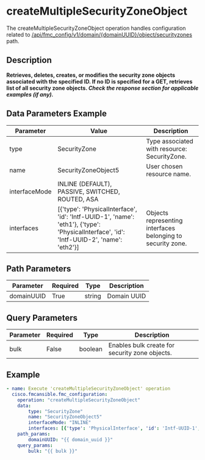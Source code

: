 # createMultipleSecurityZoneObject

The createMultipleSecurityZoneObject operation handles configuration related to [/api/fmc_config/v1/domain/{domainUUID}/object/securityzones](/paths//api/fmc_config/v1/domain/{domain_uuid}/object/securityzones.md) path.&nbsp;
## Description
**Retrieves, deletes, creates, or modifies the security zone objects associated with the specified ID. If no ID is specified for a GET, retrieves list of all security zone objects. _Check the response section for applicable examples (if any)._**

## Data Parameters Example
| Parameter | Value | Description |
| --------- | -------- | -------- |
| type | SecurityZone | Type associated with resource: SecurityZone. |
| name | SecurityZoneObject5 | User chosen resource name. |
| interfaceMode | INLINE (DEFAULT), PASSIVE, SWITCHED, ROUTED, ASA |  |
| interfaces | [{'type': 'PhysicalInterface', 'id': 'Intf-UUID-1', 'name': 'eth1'}, {'type': 'PhysicalInterface', 'id': 'Intf-UUID-2', 'name': 'eth2'}] | Objects representing interfaces belonging to security zone. |

## Path Parameters
| Parameter | Required | Type | Description |
| --------- | -------- | ---- | ----------- |
| domainUUID | True | string | Domain UUID |

## Query Parameters
| Parameter | Required | Type | Description |
| --------- | -------- | ---- | ----------- |
| bulk | False | boolean | Enables bulk create for security zone objects. |

## Example
```yaml
- name: Execute 'createMultipleSecurityZoneObject' operation
  cisco.fmcansible.fmc_configuration:
    operation: "createMultipleSecurityZoneObject"
    data:
        type: "SecurityZone"
        name: "SecurityZoneObject5"
        interfaceMode: "INLINE"
        interfaces: [{'type': 'PhysicalInterface', 'id': 'Intf-UUID-1', 'name': 'eth1'}, {'type': 'PhysicalInterface', 'id': 'Intf-UUID-2', 'name': 'eth2'}]
    path_params:
        domainUUID: "{{ domain_uuid }}"
    query_params:
        bulk: "{{ bulk }}"

```
